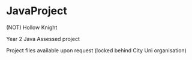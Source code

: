 # JavaProject

(NOT) Hollow Knight

Year 2 Java Assessed project

Project files available upon request (locked behind City Uni organisation)

